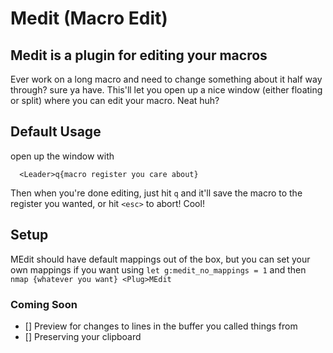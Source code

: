 # Medit (Macro Edit)
## Medit is a plugin for editing your macros
Ever work on a long macro and need to change something about it half way through? sure ya have.
This'll let you open up a nice window (either floating or split) where you can edit your macro. Neat huh?

## Default Usage
open up the window with
```
  <Leader>q{macro register you care about}
```
Then when you're done editing, just hit `q` and it'll save the macro to the register you wanted, or hit `<esc>` to abort! Cool!

## Setup

MEdit should have default mappings out of the box, but you can set your own mappings if you want using `let g:medit_no_mappings = 1` and then `nmap {whatever you want} <Plug>MEdit`

### Coming Soon
- [] Preview for changes to lines in the buffer you called things from 
- [] Preserving your clipboard
